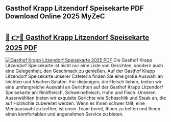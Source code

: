 ## Gasthof Krapp Litzendorf Speisekarte PDF Download Online 2025 MyZeC

# <h2><a href="http://gc5ken.nevu.top/?p=Gasthof+Krapp+Litzendorf+Speisekarte">🔗 👉🔴 Gasthof Krapp Litzendorf Speisekarte 2025 PDF</a></h2>

[![Gasthof Krapp Litzendorf Speisekarte 2025 PDF](https://i.imgur.com/dBaPXMq.png)](http://gc5ken.nevu.top/?p=Gasthof+Krapp+Litzendorf+Speisekarte)
Die Gasthof Krapp Litzendorf Speisekarte ist nicht nur eine Liste von Gerichten, sondern auch eine Gelegenheit, den Geschmack zu genießen. Auf der Gasthof Krapp Litzendorf Speisekarte unserer Cafeteria finden Sie eine große Auswahl an leichten und frischen Salaten. Für diejenigen, die Fleisch lieben, bieten wir eine umfangreiche Auswahl an Gerichten auf der Gasthof Krapp Litzendorf Speisekarte an: Rindfleisch, Schweinefleisch, Huhn und Fisch. Unseren Auserwählten bieten wir exquisite Gerichte wie Schaschlik und Steak an, die auf Holzkohle zubereitet werden. Wenn es Ihnen schwer fällt, eine Menüauswahl zu treffen, ist unser Team bereit, Ihnen zu helfen und Ihnen einen komfortablen und angenehmen Service zu bieten.
